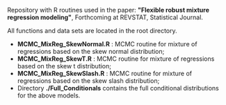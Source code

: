 Repository with R routines used in the paper:
**"Flexible robust mixture regression modeling"**, Forthcoming at REVSTAT, Statistical Journal.

All functions and data sets are located in the root directory.
- **MCMC_MixReg_SkewNormal.R** : MCMC routine for mixture of regressions based on the skew normal distribution;
- **MCMC_MixReg_SkewT.R** : MCMC routine for mixture of regressions based on the skew t distribution;
- **MCMC_MixReg_SkewSlash.R** : MCMC routine for mixture of regressions based on the skew slash distribution;
- Directory **./Full_Conditionals** contains the full conditional distributions for the above models.
